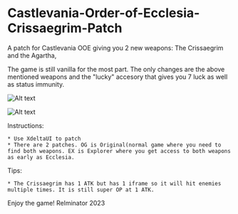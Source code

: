 # Castlevania-Order-of-Ecclesia-Crissaegrim-Patch

A patch for Castlevania OOE giving you 2 new weapons: The Crissaegrim and the Agartha,

The game is still vanilla for the most part. The only changes are the above mentioned
weapons and the "lucky" accesory that gives you 7 luck as well as status immunity.

![Alt text](http://www.rel.phatcode.net/nds_temp/SIDS_screen_03.png "SHMUP")

![Alt text](http://www.rel.phatcode.net/nds_temp/SIDS_screen_02.png "SHMUP")


Instructions:

	* Use XdeltaUI to patch
	* There are 2 patches. OG is Original(normal game where you need to find both weapons. EX is Explorer where you get access to both weapons as early as Ecclesia.
	
	
Tips:
	
	* The Crissaegrim has 1 ATK but has 1 iframe so it will hit enemies multiple times. It is still super OP at 1 ATK.


Enjoy the game!
Relminator 2023


